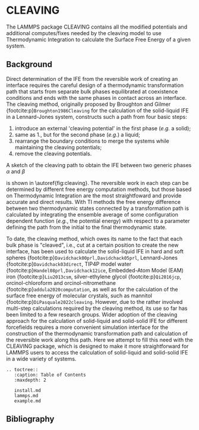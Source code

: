 # CLEAVING

The LAMMPS package CLEAVING contains all the modified potentials and additional computes/fixes needed by the cleaving model to use Thermodynamic Integration to calculate the Surface Free Energy of a given system.

## Background

Direct determination of the IFE from the reversible work of creating an interface requires the careful design of a thermodynamic transformation path that starts from separate bulk phases equilibrated at coexistence conditions and ends with the same phases in contact across an interface. The cleaving method, originally proposed by Broughton and Gilmer {footcite:p}`Broughton1986Cleaving` for the calculation of the solid-liquid IFE in a Lennard-Jones system, constructs such a path from four basic steps:

1. introduce an external 'cleaving potential' in the first phase (*e.g.* a solid);
2. same as 1., but for the second phase (*e.g*.) a liquid;
3. rearrange the boundary conditions to merge the systems while maintaining the cleaving potentials;
4. remove the cleaving potentials.

A sketch of the cleaving path to obtain the IFE between two generic phases $\alpha$ and $\beta$

is shown in \autoref{fig:cleaving}. The reversible work in each step can be determined by different free energy computation methods, but those based on Thermodynamic Integration are the most straightfoward and provide accurate and direct results. With TI methods the free energy difference between two thermodynamic states connected by a transformation path is calculated by integrating the ensemble average of some configuration dependent function (*e.g.*, the potential energy) with respect to a parameter defining the path from the initial to the final thermodynamic state.

To date, the cleaving method, which owes its name to the fact that each bulk phase is "cleaved", i.e., cut at a certain position to create the new interface, has been used to calculate the solid-liquid IFE in hard and soft spheres {footcite:p}`Davidchack00prl,Davidchack05prl`, Lennard-Jones {footcite:p}`Davidchack03direct`, TIP4P model water {footcite:p}`Handel08prl,Davidchack12ice`, Embedded-Atom Model (EAM) iron {footcite:p}`Liu2013csm`, silver-ethylene glycol {footcite:p}`Qi2016jcp`, orcinol-chloroform and orcinol-nitromethane {footcite:p}`addula2020computation`, as well as for the calculation of the surface free energy of molecular crystals, such as mannitol {footcite:p}`DiPasquale2022cleaving`. However, due to the rather involved multi-step calculations required by the cleaving method, its use so far has been limited to a few research groups. Wider adoption of the cleaving approach for the calculation of solid-liquid and solid-solid IFE for different forcefields requires a more convenient simulation interface for the construction of the thermodynamic transformation path and calculation of the reversible work along this path. Here we attempt to fill this need with the CLEAVING package, which is designed to make it more straightforward for LAMMPS users to access the calculation of solid-liquid and solid-solid IFE in a wide variety of systems.

```{eval-rst}
.. toctree::
   :caption: Table of Contents
   :maxdepth: 2
   
   install.md
   lammps.md
   example.md
```

## Bibliography

```{footbibliography}

```

